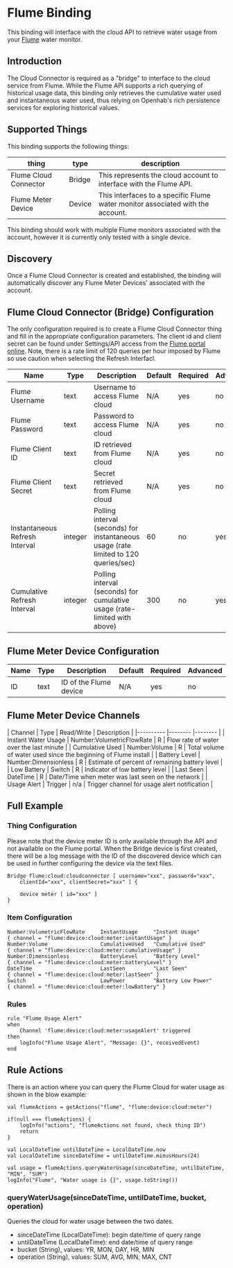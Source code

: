 # Flume Binding

This binding will interface with the cloud API to retrieve water usage from your [Flume](https://flumewater.com/) water monitor.

## Introduction

The Cloud Connector is required as a "bridge" to interface to the cloud service from Flume.
While the Flume API supports a rich querying of historical usage data, this binding only retrieves the cumulative water used and instantaneous water used, thus relying on Openhab's rich persistence services for exploring historical values.

## Supported Things

This binding supports the following things:

| thing                     | type          | description                  |
|----------                 |--------       |------------------------------|
| Flume Cloud Connector     | Bridge        | This represents the cloud account to interface with the Flume API.  |
| Flume Meter Device        | Device        | This interfaces to a specific Flume water monitor associated with the account. |

This binding should work with multiple Flume monitors associated with the account, however it is currently only tested with a single device.

## Discovery

Once a Flume Cloud Connector is created and established, the binding will automatically discover any Flume Meter Devices' associated with the account.

## Flume Cloud Connector (Bridge) Configuration

The only configuration required is to create a Flume Cloud Connector thing and fill in the appropriate configuration parameters.
The client id and client secret can be found under Settings/API access from the [Flume portal online](https://portal.flumewater.com/settings).
Note, there is a rate limit of 120 queries per hour imposed by Flume so use caution when selecting the Refresh Interfacl.

| Name                          | Type      | Description                                                                           | Default | Required | Advanced |
|-------                        |---------  |---------                                                                              |-------  |------    |-----     |
| Flume Username                | text      | Username to access Flume cloud                                                        | N/A     | yes      | no       |
| Flume Password                | text      | Password to access Flume cloud                                                        | N/A     | yes      | no       |
| Flume Client ID               | text      | ID retrieved from Flume cloud                                                         | N/A     | yes      | no       |
| Flume Client Secret           | text      | Secret retrieved from Flume cloud                                                     | N/A     | yes      | no       |
| Instantaneous Refresh Interval| integer   | Polling interval (seconds) for instantaneous usage (rate limited to 120 queries/sec)  | 60      | no       | yes      |
| Cumulative Refresh Interval   | integer   | Polling interval (seconds) for cumulative usage (rate-limited with above)             | 300     | no       | yes      |

## Flume Meter Device Configuration

| Name                  | Type      | Description                                | Default   | Required  | Advanced |
|-------                |---------  |---------                                   |-------    |------     |-----     |
| ID                    | text      | ID of the Flume device                     | N/A       | yes       | no       |

## Flume Meter Device Channels

| Channel               | Type                      | Read/Write | Description |
|----------             |--------                   |--------    |
| Instant Water Usage   | Number:VolumetricFlowRate | R          | Flow rate of water over the last minute  |
| Cumulative Used       | Number:Volume             | R          | Total volume of water used since the beginning of Flume install |
| Battery Level         | Number:Dimensionless      | R          | Estimate of percent of remaining battery level |
| Low Battery           | Switch                    | R          | Indicator of low battery level |
| Last Seen             | DateTime                  | R          | Date/Time when meter was last seen on the network |
| Usage Alert           | Trigger                   | n/a        | Trigger channel for usage alert notification | 

## Full Example

### Thing Configuration

Please note that the device meter ID is only available through the API and not available on the Flume portal.
When the Bridge device is first created, there will be a log message with the ID of the discovered device which can be used in further configuring the device via the text files.

```
Bridge flume:cloud:cloudconnector [ username="xxx", password="xxx",
    clientId="xxx", clientSecret="xxx" ] {
    
    device meter [ id="xxx" ]
}
```

### Item Configuration

```
Number:VolumetricFlowRate     InstantUsage     "Instant Usage"         { channel = "flume:device:cloud:meter:instantUsage" }
Number:Volume                 CumulativeUsed   "Cumulative Used"       { channel = "flume:device:cloud:meter:cumulativeUsage" }
Number:Dimensionless          BatteryLevel     "Battery Level"         { channel = "flume:device:cloud:meter:batteryLevel" }   
DateTime                      LastSeen         "Last Seen"             { channel = "flume:device:cloud:meter:lastSeen" }
Switch                        LowPower         "Battery Low Power"     { channel = "flume:device:cloud:meter:lowBattery" }   

```

### Rules

```
rule "Flume Usage Alert"
when
    Channel 'flume:device:cloud:meter:usageAlert' triggered
then
    logInfo("Flume Usage Alert", "Message: {}", receivedEvent)
end
```

## Rule Actions

There is an action where you can query the Flume Cloud for water usage as shown in the blow example:

```
val flumeActions = getActions("flume", "flume:device:cloud:meter")

if(null === flumeActions) {
    logInfo("actions", "flumeActions not found, check thing ID")
    return
}

val LocalDateTime untilDateTime = LocalDateTime.now
val LocalDateTime sinceDateTime = untilDateTime.minusHours(24)

val usage = flumeActions.queryWaterUsage(sinceDateTime, untilDateTime, "MIN", "SUM")
logInfo("Flume", "Water usage is {}", usage.toString())
```

### queryWaterUsage(sinceDateTime, untilDateTime, bucket, operation)

Queries the cloud for water usage between the two dates.

- sinceDateTime (LocalDateTime): begin date/time of query range
- untilDateTime (LocalDateTime): end date/time of query range
- bucket (String), values: YR, MON, DAY, HR, MIN
- operation (String), values: SUM, AVG, MIN, MAX, CNT
